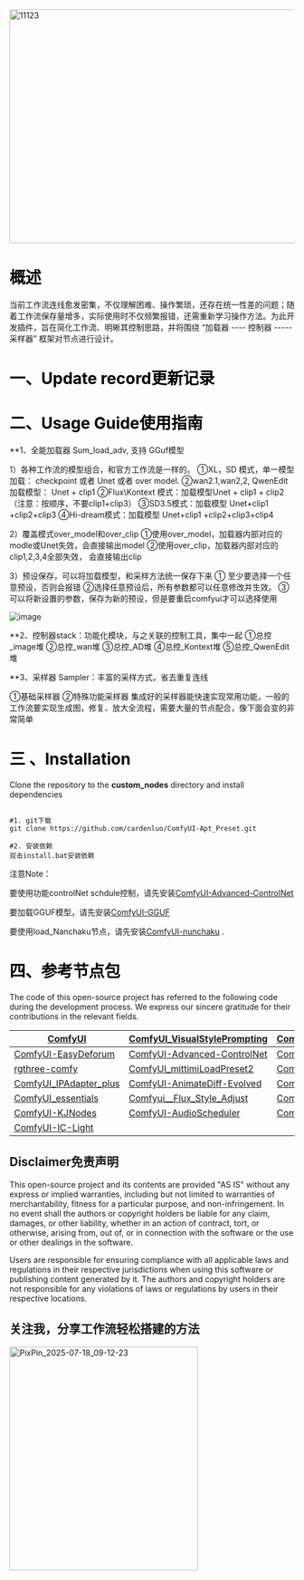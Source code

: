 
<img width="6085" height="413" alt="11123" src="https://github.com/user-attachments/assets/87d0f55b-c3bb-4621-862d-8f65f83815a2" />

# <font color="#000000"> 概述</font>
当前工作流连线愈发密集，不仅理解困难、操作繁琐，还存在统一性差的问题；随着工作流保存量增多，实际使用时不仅频繁报错，还需重新学习操作方法。为此开发插件，旨在简化工作流、明晰其控制思路，并将围绕 “加载器 ---- 控制器 ----- 采样器” 框架对节点进行设计。


# <font color="#000000"> 一、Update record更新记录</font>



# <font color="#000000">二、Usage Guide使用指南</font> 
**1、全能加载器 Sum_load_adv, 支持 GGuf模型

1）各种工作流的模型组合，和官方工作流是一样的。
①XL，SD 模式，单一模型加载： checkpoint 或者 Unet 或者 over model. 
②wan2.1,wan2,2, QwenEdit 加载模型： Unet +  clip1 
②Flux\Kontext 模式：加载模型Unet +  clip1 +  clip2   （注意：按顺序，不要clip1+clip3）
③SD3.5模式：加载模型 Unet+clip1 +clip2+clip3
④Hi-dream模式：加载模型 Unet+clip1 +clip2+clip3+clip4

2）覆盖模式over_model和over_clip
①使用over_model，加载器内部对应的modle或Unet失效，会直接输出model
②使用over_clip，加载器内部对应的clip1,2,3,4全部失效， 会直接输出clip

3）预设保存，可以将加载模型，和采样方法统一保存下来
① 至少要选择一个任意预设，否则会报错
②选择任意预设后，所有参数都可以任意修改并生效。
③可以将新设置的参数，保存为新的预设，但是要重启comfyui才可以选择使用

![image](https://github.com/user-attachments/assets/c937203d-6ada-4b58-a882-512290e30dcd)



**2、控制器stack：功能化模块，与之关联的控制工具，集中一起
①总控_image堆
②总控_wan堆
③总控_AD堆
④总控_Kontext堆
⑤总控_QwenEdit堆





**3、采样器 Sampler：丰富的采样方式，省去重复连线

①基础采样器
②特殊功能采样器
集成好的采样器能快速实现常用功能，一般的工作流要实现生成图，修复、放大全流程，需要大量的节点配合，像下面会变的非常简单 




# <font color="#000000"> 三 、Installation</font>
Clone the repository to the **custom_nodes** directory and install dependencies

```

#1. git下载
git clone https://github.com/cardenluo/ComfyUI-Apt_Preset.git

#2. 安装依赖
双击install.bat安装依赖

```

注意Note：

要使用功能controlNet schdule控制，请先安装[ComfyUI-Advanced-ControlNet](https://github.com/Kosinkadink/ComfyUI-Advanced-ControlNet) 

要加载GGUF模型，请先安装[ComfyUI-GGUF](https://github.com/city96/ComfyUI-GGUF) 

要使用load_Nanchaku节点，请先安装[ComfyUI-nunchaku](https://github.com/nunchaku-tech/ComfyUI-nunchaku) .


# <font color="#000000">四、参考节点包</font>
The code of this open-source project has referred to the following code during the development process. We express our sincere gratitude for their contributions in the relevant fields.

| [ComfyUI](https://github.com/comfyanonymous/ComfyUI)                      | [ComfyUI\_VisualStylePrompting](https://github.com/ExponentialML/ComfyUI_VisualStylePrompting) | [Comfyroll_CustomNodes](https://github.com/Suzie1/ComfyUI_Comfyroll_CustomNodes) |
| ------------------------------------------------------------------------- | ---------------------------------------------------------------------------------------------- | -------------------------------------------------------------------------------- |
| [ComfyUI-EasyDeforum](https://github.com/Chan-0312/ComfyUI-EasyDeforum)   | [ComfyUI-Advanced-ControlNet](https://github.com/Kosinkadink/ComfyUI-Advanced-ControlNet)      | [ComfyUI-Inspire-Pack](https://github.com/ltdrdata/ComfyUI-Inspire-Pack)         |
| [rgthree-comfy](https://github.com/rgthree/rgthree-comfy)                 | [ComfyUI\_mittimiLoadPreset2](https://github.com/mittimi/ComfyUI_mittimiLoadPreset2)           | [ComfyUI-Impact-Pack](https://github.com/ltdrdata/ComfyUI-Impact-Pack)           |
| [ComfyUI_IPAdapter_plus](https://github.com/cubiq/ComfyUI_IPAdapter_plus) | [ComfyUI-AnimateDiff-Evolved](https://github.com/Kosinkadink/ComfyUI-AnimateDiff-Evolved)      | [ComfyUI-Easy-Use](https://github.com/yolain/ComfyUI-Easy-Use)                   |
| [ComfyUI_essentials](https://github.com/cubiq/ComfyUI_essentials)         | [Comfyui__Flux_Style_Adjust](https://github.com/yichengup/Comfyui_Flux_Style_Adjust)           | [ComfyUI_LayerStyle_](https://github.com/chflame163/ComfyUI_LayerStyle)          |
| [ComfyUI-KJNodes](https://github.com/kijai/ComfyUI-KJNodes)               | [ComfyUI-AudioScheduler](https://github.com/a1lazydog/ComfyUI-AudioScheduler)                  | [ComfyUI-GGUF](https://github.com/city96/ComfyUI-GGUF)                           |
| [ComfyUI-IC-Light](https://github.com/kijai/ComfyUI-IC-Light)             |                                                                                                |                                                                                  |


## Disclaimer免责声明
This open-source project and its contents are provided "AS IS" without any express or implied warranties, including but not limited to warranties of merchantability, fitness for a particular purpose, and non-infringement. In no event shall the authors or copyright holders be liable for any claim, damages, or other liability, whether in an action of contract, tort, or otherwise, arising from, out of, or in connection with the software or the use or other dealings in the software.

Users are responsible for ensuring compliance with all applicable laws and regulations in their respective jurisdictions when using this software or publishing content generated by it. The authors and copyright holders are not responsible for any violations of laws or regulations by users in their respective locations.


## 关注我，分享工作流轻松搭建的方法
<img width="333" height="395" alt="PixPin_2025-07-18_09-12-23" src="https://github.com/user-attachments/assets/35238903-a94c-4802-a67a-5aea3580d533" />

